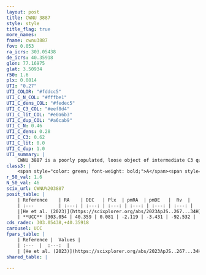 ```yaml
---
layout: post
title: CWNU 3887
style: style
title_flag: true
more_names: 
fname: cwnu3887
fov: 0.053
ra_icrs: 303.05438
de_icrs: 40.35918
glon: 77.16975
glat: 3.50934
r50: 1.6
plx: 0.0814
UTI: "0.27"
UTI_COLOR: "#fddcc5"
UTI_C_N_COL: "#fffbe1"
UTI_C_dens_COL: "#fedec5"
UTI_C_C3_COL: "#eef8d4"
UTI_C_lit_COL: "#e0a6b3"
UTI_C_dup_COL: "#a6cab9"
UTI_C_N: 0.46
UTI_C_dens: 0.28
UTI_C_C3: 0.62
UTI_C_lit: 0.0
UTI_C_dup: 1.0
UTI_summary: |
    CWNU 3887 is a poorly populated, loose object of intermediate C3 quality. It was recently reported in the literature.
class3: |
    <span style="color: green; font-weight: bold;">A</span><span style="color: red; font-weight: bold;">C</span>
r_50_val: 1.6
N_50_val: 46
scix_url: CWNU%203887
posit_table: |
    | Reference    | RA    | DEC   | Plx  | pmRA  | pmDE   |  Rv  |
    | :---         | :---: | :---: | :---: | :---: | :---: | :---: |
    |[He et al. (2023)](https://scixplorer.org/abs/2023ApJS..267...34H) | 303.052 | 40.363 | 0.085 | -2.101 | -3.423 | -106.46 |
    | **UCC** |303.054 | 40.359 | 0.081 | -2.119 | -3.431 | -92.532 | 
cds_radec: 303.05438,+40.35918
carousel: UCC
fpars_table: |
    | Reference |  Values |
    | :---  |  :---:  |
    | [He et al. (2023)](https://scixplorer.org/abs/2023ApJS..267...34H) | `A0=4.45, m-M=16.05, logA=8.8` |
shared_table: |
    
---
```

